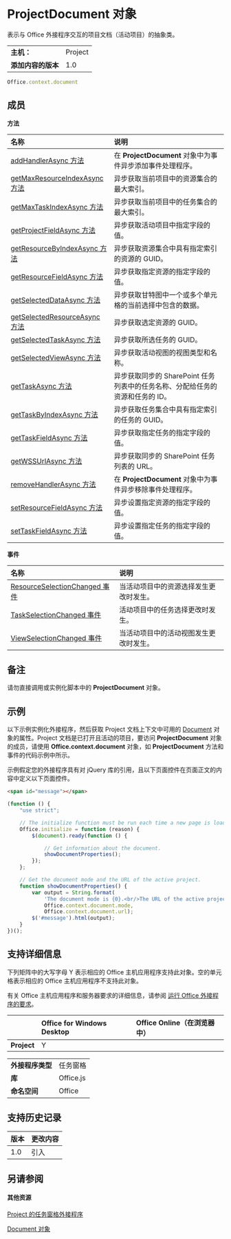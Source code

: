 

# <a name="projectdocument-object"></a>ProjectDocument 对象
表示与 Office 外接程序交互的项目文档（活动项目）的抽象类。

|||
|:-----|:-----|
|**主机：**|Project|
|**添加内容的版本**|1.0|

```js
Office.context.document
```


## <a name="members"></a>成员


**方法**


|**名称**|**说明**|
|:-----|:-----|
|[addHandlerAsync 方法](../../reference/shared/projectdocument.addhandlerasync.md)|在 **ProjectDocument** 对象中为事件异步添加事件处理程序。|
|[getMaxResourceIndexAsync 方法](../../reference/shared/projectdocument.getmaxresourceindexasync.md)|异步获取当前项目中的资源集合的最大索引。|
|[getMaxTaskIndexAsync 方法](../../reference/shared/projectdocument.getmaxtaskindexasync.md)|异步获取当前项目中的任务集合的最大索引。|
|[getProjectFieldAsync 方法](../../reference/shared/projectdocument.getprojectfieldasync.md)|异步获取活动项目中指定字段的值。|
|[getResourceByIndexAsync 方法](../../reference/shared/projectdocument.getresourcebyindexasync.md)|异步获取资源集合中具有指定索引的资源的 GUID。|
|[getResourceFieldAsync 方法](../../reference/shared/projectdocument.getresourcefieldasync.md)|异步获取指定资源的指定字段的值。|
|[getSelectedDataAsync 方法](../../reference/shared/projectdocument.getselecteddataasync.md)|异步获取甘特图中一个或多个单元格的当前选择中包含的数据。|
|[getSelectedResourceAsync 方法](../../reference/shared/projectdocument.getselectedresourceasync.md)|异步获取选定资源的 GUID。|
|[getSelectedTaskAsync 方法](../../reference/shared/projectdocument.getselectedtaskasync.md)|异步获取所选任务的 GUID。|
|[getSelectedViewAsync 方法](../../reference/shared/projectdocument.getselectedviewasync.md)|异步获取活动视图的视图类型和名称。|
|[getTaskAsync 方法](../../reference/shared/projectdocument.gettaskasync.md)|异步获取同步的 SharePoint 任务列表中的任务名称、分配给任务的资源和任务的 ID。|
|[getTaskByIndexAsync 方法](../../reference/shared/projectdocument.gettaskbyindexasync.md)|异步获取任务集合中具有指定索引的任务的 GUID。|
|[getTaskFieldAsync 方法](../../reference/shared/projectdocument.gettaskfieldasync.md)|异步获取指定任务的指定字段的值。|
|[getWSSUrlAsync 方法](../../reference/shared/projectdocument.getwssurlasync.md)|异步获取同步的 SharePoint 任务列表的 URL。|
|[removeHandlerAsync 方法](../../reference/shared/projectdocument.removehandlerasync.md)|在 **ProjectDocument** 对象中为事件异步移除事件处理程序。|
|[setResourceFieldAsync 方法](../../reference/shared/projectdocument.setresourcefieldasync.md)|异步设置指定资源的指定字段的值。|
|[setTaskFieldAsync 方法](../../reference/shared/projectdocument.settaskfieldasync.md)|异步设置指定任务的指定字段的值。|

**事件**


|**名称**|**说明**|
|:-----|:-----|
|[ResourceSelectionChanged 事件](../../reference/shared/projectdocument.resourceselectionchanged.event.md)|当活动项目中的资源选择发生更改时发生。|
|[TaskSelectionChanged 事件](../../reference/shared/projectdocument.taskselectionchanged.event.md)|活动项目中的任务选择更改时发生。|
|[ViewSelectionChanged 事件](../../reference/shared/projectdocument.viewselectionchanged.event.md)|当活动项目中的活动视图发生更改时发生。|

## <a name="remarks"></a>备注

请勿直接调用或实例化脚本中的  **ProjectDocument** 对象。


## <a name="example"></a>示例

以下示例实例化外接程序，然后获取 Project 文档上下文中可用的 [Document](../../reference/shared/document.md) 对象的属性。Project 文档是已打开且活动的项目，要访问 **ProjectDocument** 对象的成员，请使用 **Office.context.document** 对象，如 **ProjectDocument** 方法和事件的代码示例中所示。

示例假定您的外接程序具有对 jQuery 库的引用，且以下页面控件在页面正文的内容中定义以下页面控件。




```HTML
<span id="message"></span>
```




```js
(function () {
    "use strict";

    // The initialize function must be run each time a new page is loaded.
    Office.initialize = function (reason) {
        $(document).ready(function () {

            // Get information about the document.
            showDocumentProperties();
        });
    };

    // Get the document mode and the URL of the active project.
    function showDocumentProperties() {
        var output = String.format(
            'The document mode is {0}.<br/>The URL of the active project is {1}.',
            Office.context.document.mode,
            Office.context.document.url);
        $('#message').html(output);
    }
})();
```


## <a name="support-details"></a>支持详细信息


下列矩阵中的大写字母 Y 表示相应的 Office 主机应用程序支持此对象。空的单元格表示相应的 Office 主机应用程序不支持此对象。

有关 Office 主机应用程序和服务器要求的详细信息，请参阅 [运行 Office 外接程序的要求](../../docs/overview/requirements-for-running-office-add-ins.md)。


||**Office for Windows Desktop**|**Office Online（在浏览器中）**|
|:-----|:-----|:-----|
|**Project**|Y||

|||
|:-----|:-----|
|**外接程序类型**|任务窗格|
|**库**|Office.js|
|**命名空间**|Office|

## <a name="support-history"></a>支持历史记录


|**版本**|**更改内容**|
|:-----|:-----|
|1.0|引入|

## <a name="see-also"></a>另请参阅



#### <a name="other-resources"></a>其他资源


[Project 的任务窗格外接程序](../../docs/project/project-add-ins.md)
[Document 对象](../../reference/shared/document.md)

